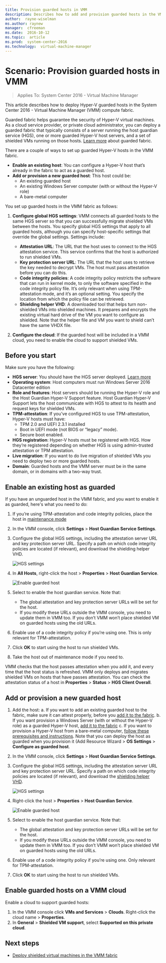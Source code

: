 ```yaml
---
title: Provision guarded hosts in VMM
description: Describes how to add and provision guarded hosts in the VMM fabric
author:  rayne-wiselman
ms.author: raynew
manager:  cfreeman
ms.date:  2016-10-12
ms.topic:  article
ms.prod:  system-center-2016
ms.technology:  virtual-machine-manager
---
```


# Scenario: Provision guarded hosts in VMM

>Applies To: System Center 2016 - Virtual Machine Manager

This article describes how to deploy Hyper-V guarded hosts in the System Center 2016 - Virtual Machine Manager (VMM) compute fabric.

Guarded fabric helps guarantee the security of Hyper-V virtual machines. As a cloud service provider, or private cloud administrator, you can deploy a guarded fabric that typically consists of a server running the host guardian service (HGS), one or more guarded Hyper-V host servers, and a set of shielded VMs running on those hosts. [Learn more](https://technet.microsoft.com/windows-server-docs/security/guarded-fabric-and-shielded-vms) about guarded fabric.

There are a couple of ways to set up guarded Hyper-V hosts in the VMM fabric.
- **Enable an existing host**: You can configure a Hyper-V host that’s already in the fabric to act as a guarded host.
- **Add or provision a new guarded host**: This host could be:
    - An existing guarded host
    - An existing Windows Server computer (with or without the Hyper-V role)
    - A bare-metal computer

You set up guarded hosts in the VMM fabric as follows:

1. **Configure global HGS settings**: VMM connects all guarded hosts to the same HGS server so that you can successfully migrate shielded VMs between the hosts. You specify global HGS settings that apply to all guarded hosts, although you can specify host-specific settings that override the global settings. Settings include:
    - **Attestation URL**: The URL that the host uses to connect to the HGS attestation service. This service confirms that the host is authorized to run shielded VMs.
    - **Key protection server URL**: The URL that the host uses to retrieve the key needed to decrypt VMs. The host must pass attestation before you can do this.
    - **Code integrity policies**: A code integrity policy restricts the software that can run in kernel mode, to only the software specified in the code integrity policy file. It’s only relevant when using TPM-attestation mode, and it’s an optional setting. You specify the location from which the policy file can be retrieved.
    - **Shielding helper VHD**: A downloaded tool that helps turn non-shielded VMs into shielded machines. It prepares and encrypts the existing virtual hard drive of the VM you want to configure as shielded. Note that the helper file and VM you want to shield can’t have the same VHDX file.

2. **Configure the cloud**: If the guarded host will be included in a VMM cloud, you need to enable the cloud to support shielded VMs.

## Before you start

Make sure you have the following:

- **HGS server**: You should have the HGS server deployed. [Learn more](https://technet.microsoft.com/windows-server-docs/security/guarded-fabric-setting-up-the-host-guardian-service-hgs)
- **Operating system**: Host computers must run Windows Server 2016 Datacenter edition
- **Role and features**: Host servers should be running the Hyper-V role and the Host Guardian Hyper-V Support feature. Host Guardian Hyper-V Support lets the host communicate with HGS to attest to its health and request keys for shielded VMs.
- **TPM-attestation**: If you’ve configured HGS to use TPM-attestation, Hyper-V hosts must have:
    - TPM 2.0 and UEFI 2.3.1 installed
    - Boot in UEFI mode (not BIOS or “legacy” mode).
    - Secure boot enabled.
- **HGS registration**: Hyper-V hosts must be registered with HGS. How they’re registered depending on whether HGS is using admin-trusted attestation or TPM attestation.
- **Live migration**: If you want to do live migration of shielded VMs you need to deploy two or more guarded hosts.
- **Domain**: Guarded hosts and the VMM server must be in the same domain, or in domains with a two-way trust.


## Enable an existing host as guarded

If you have an unguarded host in the VMM fabric, and you want to enable it as guarded, here's what you need to do:

1.	If you’re using TPM-attestation and code integrity policies, place the host in [maintenance mode](../manage/manage-compute-host-service.md#put-hosts-in-maintenance-mode)
2.	In the VMM console, click **Settings** > **Host Guardian Service Settings**.
3.	Configure the global HGS settings, including the attestation server URL and key protection server URL. Specify a path on which code integrity policies are located (if relevant), and download the shielding helper VHD.

    ![HGS settings](../media/guarded-hgs-settings.png)

4. In **All Hosts**, right-click the host > **Properties** > **Host Guardian Service**.

    ![Enable guarded host](../media/guarded-enable-host.png)

5. Select to enable the host guardian service. Note that:

    - The global attestation and key protection server URLs will be set for the host.
    - If you modify these URLs outside the VMM console, you need to update them in VMM too. If you don’t VMM won’t place shielded VM on guarded hosts using the old URLs.
6.	Enable use of a code integrity policy if you’re using one. This is only relevant for TPM-attestation.
7.	Click **OK** to start using the host to run shielded VMs.
8.	Take the host out of maintenance mode if you need to.

VMM checks that the host passes attestation when you add it, and every time that the host status is refreshed. VMM only deploys and migrates shielded VMs on hosts that have passes attestation. You can check the attestation status of a host in **Properties** > **Status** > **HGS Client Overall**.

## Add or provision a new guarded host

1.	Add the host:
    a.	If you want to add an existing guarded host to the fabric, make sure it can attest properly, before you [add it to the fabric]( ../manage/manage-compute-add-existing-servers.md).
    b.	If you want provision a Windows Server (with or without the Hyper-V role) as a guarded Hyper-V host, [add it to the fabric](../manage/manage-compute-add-existing-servers.md)
    c.	If you want to provision a Hyper-V host from a bare-metal computer, [follow these prerequisites and instructions](../manage/manage-compute-bare-metal-hyper-v.md). Note that you can deploy the host as guarded when you provision it (Add Resource Wizard > **OS Settings** > **Configure as guarded host**.
2.	In the VMM console, click **Settings** > **Host Guardian Service Settings**.
3.	Configure the global HGS settings, including the attestation server URL and key protection server URL. Specify a path on which code integrity policies are located (if relevant), and download the [shielding helper VHD](https://technet.microsoft.com/windows-server-docs/security/guarded-fabric-vm-shielding-helper-vhd).

    ![HGS settings](../media/guarded-hgs-settings.png)

4. Right-click the host > **Properties** > **Host Guardian Service**.

    ![Enable guarded host](../media/guarded-enable-host.png)

5. Select to enable the host guardian service. Note that:
    - The global attestation and key protection server URLs will be set for the host.
    - If you modify these URLs outside the VMM console, you need to update them in VMM too. If you don’t VMM won’t place shielded VM on guarded hosts using the old URLs.
6.	Enable use of a code integrity policy if you’re using one. Only relevant for TPM-attestation.
7.	Click **OK** to start using the host to run shielded VMs.

## Enable guarded hosts on a VMM cloud

Enable a cloud to support guarded hosts:

1.	In the VMM console click **VMs and Services** > **Clouds**. Right-click the cloud name > **Properties**.
2.	In **General** > **Shielded VM support**, select **Supported on this private cloud**.



## Next steps

- [Deploy shielded virtual machines in the VMM fabric](guarded-vms.md)

